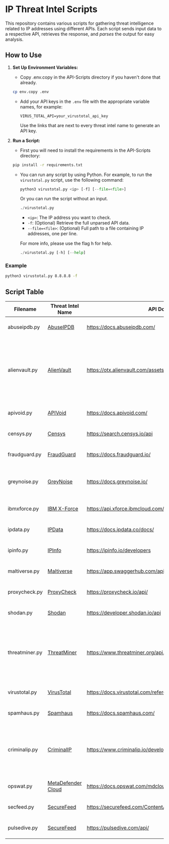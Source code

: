 # IP Threat Intel Scripts

This repository contains various scripts for gathering threat intelligence related to IP addresses using different APIs. Each script sends input data to a respective API, retrieves the response, and _parses_ the output for easy analysis.

## How to Use

1. **Set Up Environment Variables:**
   - Copy .env.copy in the API-Scripts directory if you haven't done that already.
    ```bash
    cp env.copy .env
    ```

   - Add your API keys in the `.env` file with the appropriate variable names, for example:
     ```
     VIRUS_TOTAL_API=your_virustotal_api_key
     ```
     Use the links that are next to every threat intel name to generate an API key.

2. **Run a Script:**
   - First you will need to install the requirements in the API-Scripts directory:
    ```bash
    pip install -r requirements.txt
    ```
   
   - You can run any script by using Python. For example, to run the `virustotal.py` script, use the following command:
     ```python
     python3 virustotal.py <ip> [-f] [--file=<file>]
     ```
     Or you can run the script without an input.
     ```python
     ./virustotal.py
     ```

     - `<ip>`: The IP address you want to check.
     - `-f`: (Optional) Retrieve the full unparsed API data.
     - `--file=<file>`: (Optional) Full path to a file containing IP addresses, one per line.

     For more info, please use the flag h for help.
     ```python
     ./virustotal.py [-h] [--help]
     ```

### Example

```bash
python3 virustotal.py 8.8.8.8 -f
```

## Script Table

| Filename          | Threat Intel Name | API Documentation                   | Flags                              | Notes                                                                                             |
|-------------------|-------------------|-------------------------------------|------------------------------------|---------------------------------------------------------------------------------------------------|
| abuseipdb.py      | [AbuseIPDB](https://docs.abuseipdb.com/)  | https://docs.abuseipdb.com/ | -h, -f, --file=<file> |                                                                                                   |
| alienvault.py     | [AlienVault](https://otx.alienvault.com/) | https://otx.alienvault.com/assets/static/external_api.html#api_v1_search | -h, -f, -g, -c, -r, -m, -d, -u, -s, -a, --file=<file> |                                                                                                   |
| apivoid.py        | [APIVoid](https://www.apivoid.com/)       | https://docs.apivoid.com/    | -h, -f, --file=<file> |                                                                                                   |
| censys.py         | [Censys](https://censys.io/)              | https://search.censys.io/api          | -h, -f, --file=<file> |                                                                                                   |
| fraudguard.py     | [FraudGuard](https://www.fraudguard.io/)  | https://docs.fraudguard.io/  | -h, -f, --file=<file> |                                                                                                   |
| greynoise.py      | [GreyNoise](https://www.greynoise.io/)    | https://docs.greynoise.io/   | -h, -f, --file=<file> | Community and enterprise data parsing version are available. Make sure to activate the one you want by commenting/uncommenting. |
| ibmxforce.py      | [IBM X-Force](https://exchange.xforce.ibmcloud.com/) | https://api.xforce.ibmcloud.com/doc/ | -h, -f, --file=<file> |                                                                                                   |
| ipdata.py         | [IPData](https://ipdata.co/)              | https://docs.ipdata.co/docs/          | -h, -f, --file=<file> |                                                                                                   |
| ipinfo.py         | [IPInfo](https://ipinfo.io/)              | https://ipinfo.io/developers          | -h, -f, --file=<file> |                                                                                                   |
| maltiverse.py     | [Maltiverse](https://www.maltiverse.com/) | https://app.swaggerhub.com/apis-docs/maltiverse/api/1.1.2 | -h, -f, --file=<file> |                                                                                                   |
| proxycheck.py     | [ProxyCheck](https://proxycheck.io/)      | https://proxycheck.io/api/      | -h, -f, --file=<file> |                                                                                                   |
| shodan.py         | [Shodan](https://www.shodan.io/)          | https://developer.shodan.io/api      | -h, -f, --file=<file> | Lots of IPs may be found to be unavailable due to the free API key version.                     |
| threatminer.py    | [ThreatMiner](https://www.threatminer.org/) | https://www.threatminer.org/api.php | -h, -f, -w, -d, -u, -r, -s, -t, -a,--file=<file> |                                                                                                   |
| virustotal.py     | [VirusTotal](https://www.virustotal.com/) | https://docs.virustotal.com/reference/overview | -h, -f, --file=<file> |                                                                                                   |
| spamhaus.py       | [Spamhaus](https://spamhaus.com/) | https://docs.spamhaus.com/ | -h, -f, --file=<file> |                                                                                                   |
| criminalip.py       | [CriminalIP](https://www.criminalip.io/) | https://www.criminalip.io/developer/api/post-user-me | -h, -f, -a, -r, -s, -i, -v, -m, t, --file=<file> |                                            Currently has some problem and need some adjustment                                                       |
| opswat.py       | [MetaDefender Cloud](https://metadefender.opswat.com) | https://docs.opswat.com/mdcloud/metadefender-cloud-api-v4 | -h, -f, --file=<file> |                                            Will update in the future to have bulk upload                                                    |
| secfeed.py       | [SecureFeed](https://securefeed.com/) | https://securefeed.com/Content/Documentation | -h, -f, --file=<file> |                                                                                               |
| pulsedive.py       | [SecureFeed](https://pulsedive.com/) | https://pulsedive.com/api/ | -h, -f, --file=<file> |                                                                                             |
